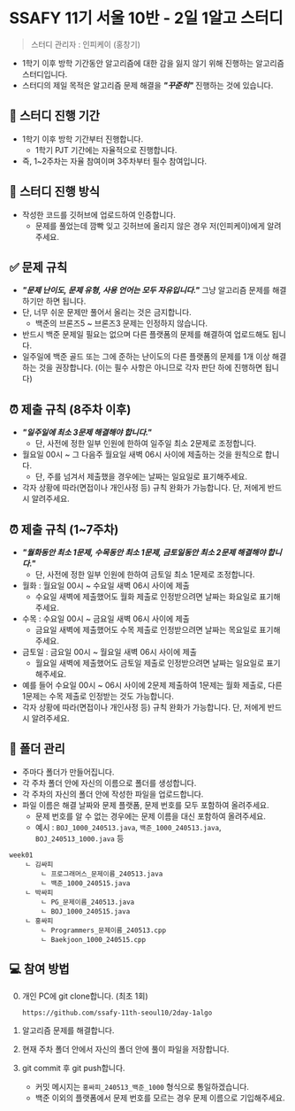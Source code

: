 # SSAFY 11기 서울 10반 - 2일 1알고 스터디

> 스터디 관리자 : 인피케이 (홍창기)

- 1학기 이후 방학 기간동안 알고리즘에 대한 감을 잃지 않기 위해 진행하는 알고리즘 스터디입니다.
- 스터디의 제일 목적은 알고리즘 문제 해결을 ***"꾸준히"*** 진행하는 것에 있습니다.

## 📆 스터디 진행 기간

- 1학기 이후 방학 기간부터 진행합니다.
    - 1학기 PJT 기간에는 자율적으로 진행합니다.
- 즉, 1~2주차는 자율 참여이며 3주차부터 필수 참여입니다.

## 📝 스터디 진행 방식

- 작성한 코드를 깃허브에 업로드하여 인증합니다.
    - 문제를 풀었는데 깜빡 잊고 깃허브에 올리지 않은 경우 저(인피케이)에게 알려주세요.

## ✅ 문제 규칙

- ***"문제 난이도, 문제 유형, 사용 언어는 모두 자유입니다."*** 그냥 알고리즘 문제를 해결하기만 하면 됩니다.
- 단, 너무 쉬운 문제만 풀어서 올리는 것은 금지합니다.
    - 백준의 브론즈5 ~ 브론즈3 문제는 인정하지 않습니다.
- 반드시 백준 문제일 필요는 없으며 다른 플랫폼의 문제를 해결하여 업로드해도 됩니다.
- 일주일에 백준 골드 또는 그에 준하는 난이도의 다른 플랫폼의 문제를 1개 이상 해결하는 것을 권장합니다. (이는 필수 사항은 아니므로 각자 판단 하에 진행하면 됩니다)

## ⏰ 제출 규칙 (8주차 이후)

- ***"일주일에 최소 3문제 해결해야 합니다."***
    - 단, 사전에 정한 일부 인원에 한하여 일주일 최소 2문제로 조정합니다.
- 월요일 00시 ~ 그 다음주 월요일 새벽 06시 사이에 제출하는 것을 원칙으로 합니다.
    - 단, 주를 넘겨서 제출했을 경우에는 날짜는 일요일로 표기해주세요.
- 각자 상황에 따라(면접이나 개인사정 등) 규칙 완화가 가능합니다. 단, 저에게 반드시 알려주세요.

## ⏰ 제출 규칙 (1~7주차)

- ***"월화동안 최소 1문제, 수목동안 최소 1문제, 금토일동안 최소 2문제 해결해야 합니다."***
    - 단, 사전에 정한 일부 인원에 한하여 금토일 최소 1문제로 조정합니다.
- 월화 : 월요일 00시 ~ 수요일 새벽 06시 사이에 제출
    - 수요일 새벽에 제출했어도 월화 제출로 인정받으려면 날짜는 화요일로 표기해주세요.
- 수목 : 수요일 00시 ~ 금요일 새벽 06시 사이에 제출
    - 금요일 새벽에 제출했어도 수목 제출로 인정받으려면 날짜는 목요일로 표기해주세요.
- 금토일 : 금요일 00시 ~ 월요일 새벽 06시 사이에 제출
    - 월요일 새벽에 제출했어도 금토일 제출로 인정받으려면 날짜는 일요일로 표기해주세요.
- 예를 들어 수요일 00시 ~ 06시 사이에 2문제 제출하여 1문제는 월화 제출로, 다른 1문제는 수목 제출로 인정받는 것도 가능합니다.
- 각자 상황에 따라(면접이나 개인사정 등) 규칙 완화가 가능합니다. 단, 저에게 반드시 알려주세요.

## 📂 폴더 관리

- 주마다 폴더가 만들어집니다.
- 각 주차 폴더 안에 자신의 이름으로 폴더를 생성합니다.
- 각 주차의 자신의 폴더 안에 작성한 파일을 업로드합니다.
- 파일 이름은 해결 날짜와 문제 플랫폼, 문제 번호를 모두 포함하여 올려주세요.
    - 문제 번호를 알 수 없는 경우에는 문제 이름을 대신 포함하여 올려주세요.
    - 예시 : `BOJ_1000_240513.java`, `백준_1000_240513.java`, `BOJ_240513_1000.java` 등

```text
week01
    ㄴ 김싸피
        ㄴ 프로그래머스_문제이름_240513.java
        ㄴ 백준_1000_240515.java
    ㄴ 박싸피
        ㄴ PG_문제이름_240513.java
        ㄴ BOJ_1000_240515.java
    ㄴ 홍싸피
        ㄴ Programmers_문제이름_240513.cpp
        ㄴ Baekjoon_1000_240515.cpp
```

## 💻 참여 방법

0. 개인 PC에 git clone합니다. (최초 1회)

    ```
    https://github.com/ssafy-11th-seoul10/2day-1algo
    ```

1. 알고리즘 문제를 해결합니다.

2. 현재 주차 폴더 안에서 자신의 폴더 안에 풀이 파일을 저장합니다.

3. git commit 후 git push합니다.

    - 커밋 메시지는 `홍싸피_240513_백준_1000` 형식으로 통일하겠습니다.
    - 백준 이외의 플랫폼에서 문제 번호를 모르는 경우 문제 이름으로 기입해주세요.
